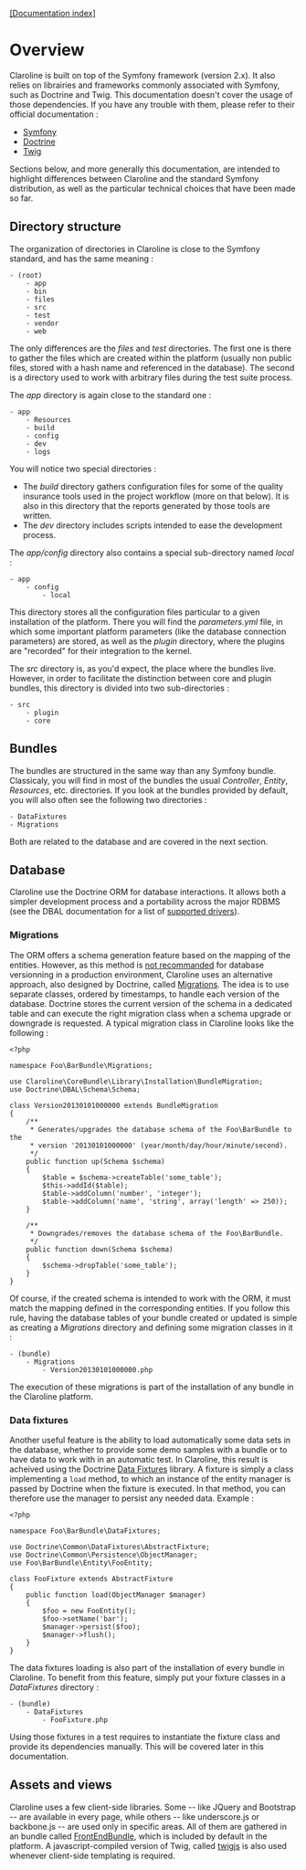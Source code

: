 [[Documentation index]][1]

Overview
========

Claroline is built on top of the Symfony framework (version 2.x). It also relies
on librairies and frameworks commonly associated with Symfony, such as Doctrine
and Twig. This documentation doesn't cover the usage of those dependencies. If
you have any trouble with them, please refer to their official documentation :

- [Symfony][2]
- [Doctrine][3]
- [Twig][4]

Sections below, and more generally this documentation, are intended to highlight
differences between Claroline and the standard Symfony distribution, as well as
the particular technical choices that have been made so far.

Directory structure
-------------------

The organization of directories in Claroline is close to the Symfony standard,
and has the same meaning :

    - (root)
        - app
        - bin
        - files
        - src
        - test
        - vendor
        - web

The only differences are the *files* and *test* directories. The first one is
there to gather the files which are created within the platform (usually non
public files, stored with a hash name and referenced in the database). The
second is a directory used to work with arbitrary files during the test suite
process.

The *app* directory is again close to the standard one :

    - app
        - Resources
        - build
        - config
        - dev
        - logs

You will notice two special directories :

- The *build* directory gathers configuration files for some of the quality
  insurance tools used in the project workflow (more on that below). It is also
  in this directory that the reports generated by those tools are written.
- The *dev* directory includes scripts intended to ease the development process.

The *app/config* directory also contains a special sub-directory named *local* :

    - app
        - config
            - local

This directory stores all the configuration files particular to a given
installation of the platform. There you will find the *parameters.yml* file, in
which some important platform parameters (like the database connection
parameters) are stored, as well as the *plugin* directory, where the plugins are
"recorded" for their integration to the kernel.

The *src* directory is, as you'd expect, the place where the bundles live.
However, in order to facilitate the distinction between core and plugin bundles,
this directory is divided into two sub-directories :

    - src
        - plugin
        - core

Bundles
-------

The bundles are structured in the same way than any Symfony bundle. Classicaly,
you will find in most of the bundles the usual *Controller*, *Entity*,
*Resources*, etc. directories. If you look at the bundles provided by default,
you will also often see the following two directories :

    - DataFixtures
    - Migrations

Both are related to the database and are covered in the next section.

Database
--------

Claroline use the Doctrine ORM for database interactions. It allows both a
simpler development process and a portability across the major RDBMS (see the
DBAL documentation for a list of [supported drivers][5]).

### Migrations

The ORM offers a schema generation feature based on the mapping of the entities.
However, as this method is [not recommanded][6] for database versionning in a
production environment, Claroline uses an alternative approach, also designed
by Doctrine, called [Migrations][7]. The idea is to use separate classes,
ordered by timestamps, to handle each version of the database. Doctrine stores
the current version of the schema in a dedicated table and can execute the right
migration class when a schema upgrade or downgrade is requested. A typical
migration class in Claroline looks like the following :

    <?php

    namespace Foo\BarBundle\Migrations;

    use Claroline\CoreBundle\Library\Installation\BundleMigration;
    use Doctrine\DBAL\Schema\Schema;

    class Version20130101000000 extends BundleMigration
    {
        /**
         * Generates/upgrades the database schema of the Foo\BarBundle to the
         * version '20130101000000' (year/month/day/hour/minute/second).
         */
        public function up(Schema $schema)
        {
            $table = $schema->createTable('some_table');
            $this->addId($table);
            $table->addColumn('number', 'integer');
            $table->addColumn('name', 'string', array('length' => 250));
        }

        /**
         * Downgrades/removes the database schema of the Foo\BarBundle.
         */
        public function down(Schema $schema)
        {
            $schema->dropTable('some_table');
        }
    }

Of course, if the created schema is intended to work with the ORM, it must match
the mapping defined in the corresponding entities. If you follow this rule,
having the database tables of your bundle created or updated is simple as
creating a *Migrations* directory and defining some migration classes in it :

    - (bundle)
        - Migrations
            - Version20130101000000.php

The execution of these migrations is part of the installation of any bundle in
the Claroline platform.

### Data fixtures

Another useful feature is the ability to load automatically some data sets in
the database, whether to provide some demo samples with a bundle or to have data
to work with in an automatic test. In Claroline, this result is acheived using
the Doctrine [Data Fixtures][8] library. A fixture is simply a class
implementing a `load` method, to which an instance of the entity manager is
passed by Doctrine when the fixture is executed. In that method, you can
therefore use the manager to persist any needed data. Example :

    <?php

    namespace Foo\BarBundle\DataFixtures;

    use Doctrine\Common\DataFixtures\AbstractFixture;
    use Doctrine\Common\Persistence\ObjectManager;
    use Foo\BarBundle\Entity\FooEntity;

    class FooFixture extends AbstractFixture
    {
        public function load(ObjectManager $manager)
        {
            $foo = new FooEntity();
            $foo->setName('bar');
            $manager->persist($foo);
            $manager->flush();
        }
    }

The data fixtures loading is also part of the installation of every bundle in
Claroline. To benefit from this feature, simply put your fixture classes in
a *DataFixtures* directory :

    - (bundle)
        - DataFixtures
            - FooFixture.php

Using those fixtures in a test requires to instantiate the fixture class and
provide its dependencies manually. This will be covered later in this
documentation.

Assets and views
----------------

Claroline uses a few client-side libraries. Some -- like JQuery and Bootstrap --
are available in every page, while others -- like underscore.js or backbone.js
-- are used only in specific areas. All of them are gathered in an bundle called
[FrontEndBundle][9], which is included by default in the platform. A
javascript-compiled version of Twig, called [twigjs][10] is also used whenever
client-side templating is required.


[1]:  ../index.md
[2]:  http://symfony.com/doc/current/index.html
[3]:  http://docs.doctrine-project.org/projects/doctrine-orm/en/latest/index.html
[4]:  http://twig.sensiolabs.org/documentation
[5]:  http://docs.doctrine-project.org/projects/doctrine-dbal/en/latest/reference/configuration.html#driver
[6]:  http://docs.doctrine-project.org/en/2.0.x/reference/tools.html#database-schema-generation
[7]:  http://docs.doctrine-project.org/projects/doctrine-migrations/en/latest/toc.html
[8]:  https://github.com/doctrine/data-fixtures
[9]:  https://github.com/claroline/FrontEndBundle
[10]: http://jmsyst.com/libs/twig.js